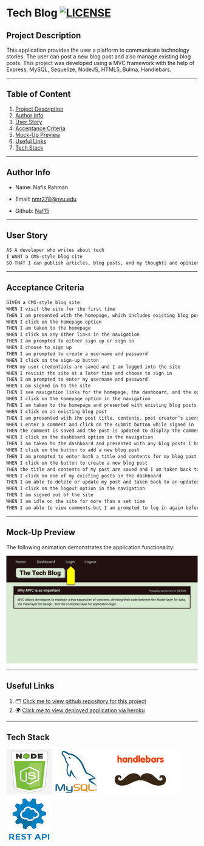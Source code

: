 # Tech Blog [![LICENSE](https://img.shields.io/badge/License-MIT-blue)](https://opensource.org/licenses/MIT)

## Project Description

This application provides the user a platform to communicate technology stories. The user can post a new blog post and also manage existing blog posts. This project was developed using a MVC framework with the help of Express, MySQL, Sequelize, NodeJS, HTML5, Bulma, Handlebars.

---

## Table of Content

1. [Project Description](https://github.com/Naf15/tech-blog#project-description)
2. [Author Info](https://github.com/Naf15/tech-blog#author-info)
3. [User Story](https://github.com/Naf15/tech-blog#user-story)
4. [Acceptance Criteria](https://github.com/Naf15/tech-blog#acceptance-criteria)
5. [Mock-Up Preview](https://github.com/Naf15/tech-blog#mock-up-preview)
6. [Useful Links](https://github.com/Naf15/tech-blog#useful-links)
7. [Tech Stack](https://github.com/Naf15/tech-blog#tech-stack)

---

## Author Info

- Name: Nafis Rahman

- Email: nmr278@nyu.edu

- Github: [Naf15](http://www.github.com/Naf15)

---

## User Story

```md
AS A developer who writes about tech
I WANT a CMS-style blog site
SO THAT I can publish articles, blog posts, and my thoughts and opinions
```

---

## Acceptance Criteria

```md
GIVEN a CMS-style blog site
WHEN I visit the site for the first time
THEN I am presented with the homepage, which includes existing blog posts if any have been posted; navigation links for the homepage and the dashboard; and the option to log in
WHEN I click on the homepage option
THEN I am taken to the homepage
WHEN I click on any other links in the navigation
THEN I am prompted to either sign up or sign in
WHEN I choose to sign up
THEN I am prompted to create a username and password
WHEN I click on the sign-up button
THEN my user credentials are saved and I am logged into the site
WHEN I revisit the site at a later time and choose to sign in
THEN I am prompted to enter my username and password
WHEN I am signed in to the site
THEN I see navigation links for the homepage, the dashboard, and the option to log out
WHEN I click on the homepage option in the navigation
THEN I am taken to the homepage and presented with existing blog posts that include the post title and the date created
WHEN I click on an existing blog post
THEN I am presented with the post title, contents, post creator’s username, and date created for that post and have the option to leave a comment
WHEN I enter a comment and click on the submit button while signed in
THEN the comment is saved and the post is updated to display the comment, the comment creator’s username, and the date created
WHEN I click on the dashboard option in the navigation
THEN I am taken to the dashboard and presented with any blog posts I have already created and the option to add a new blog post
WHEN I click on the button to add a new blog post
THEN I am prompted to enter both a title and contents for my blog post
WHEN I click on the button to create a new blog post
THEN the title and contents of my post are saved and I am taken back to an updated dashboard with my new blog post
WHEN I click on one of my existing posts in the dashboard
THEN I am able to delete or update my post and taken back to an updated dashboard
WHEN I click on the logout option in the navigation
THEN I am signed out of the site
WHEN I am idle on the site for more than a set time
THEN I am able to view comments but I am prompted to log in again before I can add, update, or delete comments
```

---

## Mock-Up Preview

The following animation demonstrates the application functionality:

![Animation cycles through signing into the app, clicking on buttons, and updating blog posts.](./assets/images-tech/tech-blog-demo.gif)

---

## Useful Links

1. 🗂 [Click me to view github repository for this project](https://github.com//tech-blonaf15g/)
2. 🌍 [Click me to view deployed application via heroku](https://tech-blog-22.herokuapp.com/)

---

## Tech Stack

![nodejs logo](./assets/images-tech/node-js.png)
![mysql logo](./assets/images-tech/mysql.png)
![handlebars logo](./assets/images-tech/handlebars-js.png)
![rest logo](./assets/images-tech/restapi.png)




